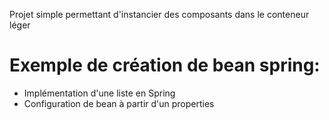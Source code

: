 Projet simple permettant d'instancier des composants dans le conteneur léger

# Exemple de création de bean spring:
- Implémentation d'une liste en Spring
- Configuration de bean à partir d'un properties

